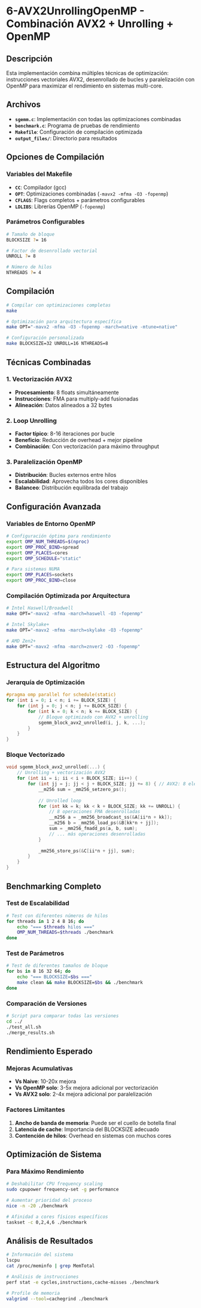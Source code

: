 # 6-AVX2UnrollingOpenMP - Combinación AVX2 + Unrolling + OpenMP

## Descripción

Esta implementación combina múltiples técnicas de optimización: instrucciones vectoriales AVX2, desenrollado de bucles y paralelización con OpenMP para maximizar el rendimiento en sistemas multi-core.

## Archivos

- **`sgemm.c`**: Implementación con todas las optimizaciones combinadas
- **`benchmark.c`**: Programa de pruebas de rendimiento
- **`Makefile`**: Configuración de compilación optimizada
- **`output_files/`**: Directorio para resultados

## Opciones de Compilación

### Variables del Makefile
- **`CC`**: Compilador (gcc)
- **`OPT`**: Optimizaciones combinadas (`-mavx2 -mfma -O3 -fopenmp`)
- **`CFLAGS`**: Flags completos + parámetros configurables
- **`LDLIBS`**: Librerías OpenMP (`-fopenmp`)

### Parámetros Configurables
```bash
# Tamaño de bloque
BLOCKSIZE ?= 16

# Factor de desenrollado vectorial
UNROLL ?= 8

# Número de hilos
NTHREADS ?= 4
```

## Compilación

```bash
# Compilar con optimizaciones completas
make

# Optimización para arquitectura específica
make OPT="-mavx2 -mfma -O3 -fopenmp -march=native -mtune=native"

# Configuración personalizada
make BLOCKSIZE=32 UNROLL=16 NTHREADS=8
```

## Técnicas Combinadas

### 1. Vectorización AVX2
- **Procesamiento**: 8 floats simultáneamente
- **Instrucciones**: FMA para multiply-add fusionadas
- **Alineación**: Datos alineados a 32 bytes

### 2. Loop Unrolling
- **Factor típico**: 8-16 iteraciones por bucle
- **Beneficio**: Reducción de overhead + mejor pipeline
- **Combinación**: Con vectorización para máximo throughput

### 3. Paralelización OpenMP
- **Distribución**: Bucles externos entre hilos
- **Escalabilidad**: Aprovecha todos los cores disponibles
- **Balanceo**: Distribución equilibrada del trabajo

## Configuración Avanzada

### Variables de Entorno OpenMP
```bash
# Configuración óptima para rendimiento
export OMP_NUM_THREADS=$(nproc)
export OMP_PROC_BIND=spread
export OMP_PLACES=cores
export OMP_SCHEDULE="static"

# Para sistemas NUMA
export OMP_PLACES=sockets
export OMP_PROC_BIND=close
```

### Compilación Optimizada por Arquitectura
```bash
# Intel Haswell/Broadwell
make OPT="-mavx2 -mfma -march=haswell -O3 -fopenmp"

# Intel Skylake+
make OPT="-mavx2 -mfma -march=skylake -O3 -fopenmp"

# AMD Zen2+
make OPT="-mavx2 -mfma -march=znver2 -O3 -fopenmp"
```

## Estructura del Algoritmo

### Jerarquía de Optimización
```c
#pragma omp parallel for schedule(static)
for (int i = 0; i < n; i += BLOCK_SIZE) {
    for (int j = 0; j < n; j += BLOCK_SIZE) {
        for (int k = 0; k < n; k += BLOCK_SIZE) {
            // Bloque optimizado con AVX2 + unrolling
            sgemm_block_avx2_unrolled(i, j, k, ...);
        }
    }
}
```

### Bloque Vectorizado
```c
void sgemm_block_avx2_unrolled(...) {
    // Unrolling + vectorización AVX2
    for (int ii = i; ii < i + BLOCK_SIZE; ii++) {
        for (int jj = j; jj < j + BLOCK_SIZE; jj += 8) { // AVX2: 8 elementos
            __m256 sum = _mm256_setzero_ps();
            
            // Unrolled loop
            for (int kk = k; kk < k + BLOCK_SIZE; kk += UNROLL) {
                // 8 operaciones FMA desenrolladas
                __m256 a = _mm256_broadcast_ss(&A[ii*n + kk]);
                __m256 b = _mm256_load_ps(&B[kk*n + jj]);
                sum = _mm256_fmadd_ps(a, b, sum);
                // ... más operaciones desenrolladas
            }
            
            _mm256_store_ps(&C[ii*n + jj], sum);
        }
    }
}
```

## Benchmarking Completo

### Test de Escalabilidad
```bash
# Test con diferentes números de hilos
for threads in 1 2 4 8 16; do
    echo "=== $threads hilos ==="
    OMP_NUM_THREADS=$threads ./benchmark
done
```

### Test de Parámetros
```bash
# Test de diferentes tamaños de bloque
for bs in 8 16 32 64; do
    echo "=== BLOCKSIZE=$bs ==="
    make clean && make BLOCKSIZE=$bs && ./benchmark
done
```

### Comparación de Versiones
```bash
# Script para comparar todas las versiones
cd ../
./test_all.sh
./merge_results.sh
```

## Rendimiento Esperado

### Mejoras Acumulativas
- **Vs Naive**: 10-20x mejora
- **Vs OpenMP solo**: 3-5x mejora adicional por vectorización
- **Vs AVX2 solo**: 2-4x mejora adicional por paralelización

### Factores Limitantes
1. **Ancho de banda de memoria**: Puede ser el cuello de botella final
2. **Latencia de cache**: Importancia del BLOCKSIZE adecuado
3. **Contención de hilos**: Overhead en sistemas con muchos cores

## Optimización de Sistema

### Para Máximo Rendimiento
```bash
# Deshabilitar CPU frequency scaling
sudo cpupower frequency-set -g performance

# Aumentar prioridad del proceso
nice -n -20 ./benchmark

# Afinidad a cores físicos específicos
taskset -c 0,2,4,6 ./benchmark
```

## Análisis de Resultados

```bash
# Información del sistema
lscpu
cat /proc/meminfo | grep MemTotal

# Análisis de instrucciones
perf stat -e cycles,instructions,cache-misses ./benchmark

# Profile de memoria
valgrind --tool=cachegrind ./benchmark
```
